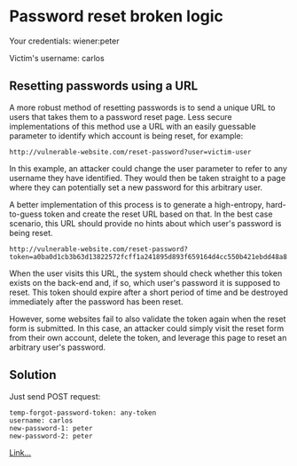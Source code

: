 # Password reset broken logic
Your credentials: wiener:peter

Victim's username: carlos

## Resetting passwords using a URL
A more robust method of resetting passwords is to send a unique URL to users that takes them to a password reset page. Less secure implementations of this method use a URL with an easily guessable parameter to identify which account is being reset, for example:
```
http://vulnerable-website.com/reset-password?user=victim-user
```
In this example, an attacker could change the user parameter to refer to any username they have identified. They would then be taken straight to a page where they can potentially set a new password for this arbitrary user.

A better implementation of this process is to generate a high-entropy, hard-to-guess token and create the reset URL based on that. In the best case scenario, this URL should provide no hints about which user's password is being reset.
```
http://vulnerable-website.com/reset-password?token=a0ba0d1cb3b63d13822572fcff1a241895d893f659164d4cc550b421ebdd48a8
```
When the user visits this URL, the system should check whether this token exists on the back-end and, if so, which user's password it is supposed to reset. This token should expire after a short period of time and be destroyed immediately after the password has been reset.

However, some websites fail to also validate the token again when the reset form is submitted. In this case, an attacker could simply visit the reset form from their own account, delete the token, and leverage this page to reset an arbitrary user's password.

## Solution
Just send POST request:
```
temp-forgot-password-token: any-token
username: carlos
new-password-1: peter
new-password-2: peter
```


[Link...](https://portswigger.net/web-security/authentication/other-mechanisms/lab-password-reset-broken-logic)
